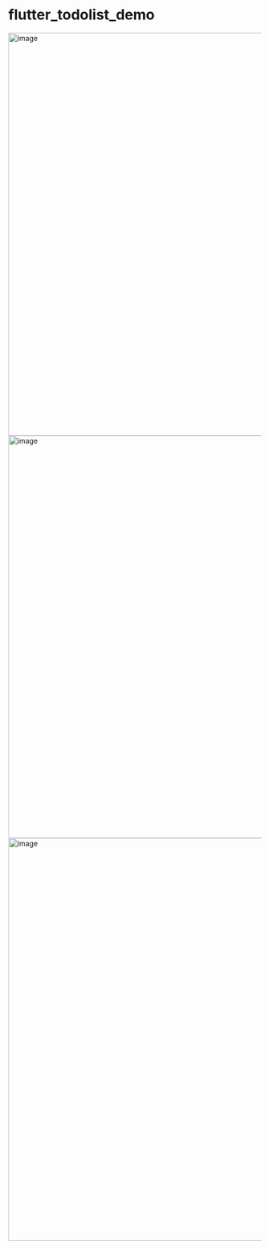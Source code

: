 # flutter_todolist_demo

<img height="800" alt="image" src="https://github.com/user-attachments/assets/1e479fb8-ebf9-471e-b658-c705962e687a" />
<img height="800" alt="image" src="https://github.com/user-attachments/assets/3a7abe2d-099b-4640-b655-f2ae8818c721" />
<img height="800" alt="image" src="https://github.com/user-attachments/assets/d9513103-098d-43ad-8df0-60f37cea62de" />
